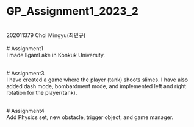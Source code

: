 # GP_Assignment1_2023_2
<br> 202011379 Choi Mingyu(최민규) <br>
<br> # Assignment1
<br> I made IlgamLake in Konkuk University. <br>

<br> # Assignment3
<br> I have created a game where the player (tank) shoots slimes. I have also added dash mode, bombardment mode, and implemented left and right rotation for the player(tank).<br>

<br> # Assignment4
<br> Add Physics set, new obstacle, trigger object, and game manager.<br>
